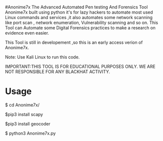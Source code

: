 #Anonime7x
The Advanced Automated Pen testing And Forensics Tool Anonime7x built using python it's for lazy hackers to automate most used Linux commands and services ,it also automates some network scanning like port scan , network enumeration, Vulnerability scanning and so on. This Tool can Automate some Digital Forensics practices to make a research on evidence even easier.

This Tool is still in developement ,so this is an early access verion of Anonime7x.


Note: Use Kali Linux to run this code.  

IMPORTANT:THIS TOOL IS FOR EDUCATIONAL PURPOSES ONLY.
WE ARE NOT RESPONSIBLE FOR ANY BLACKHAT ACTIVITY. 















# Usage
$ cd Anonime7x/

$pip3 install scapy

$pip3 install geocoder

$ python3 Anonime7x.py



